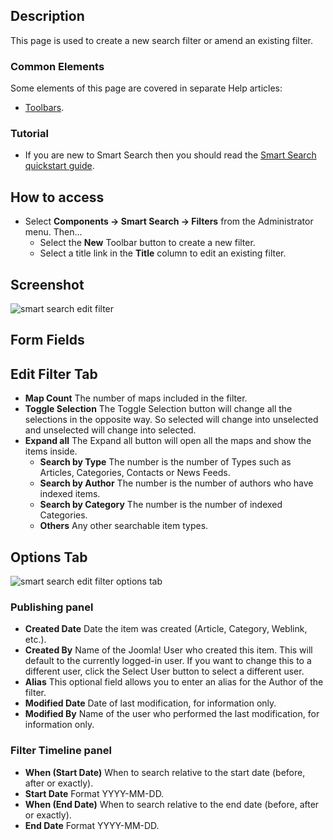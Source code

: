 <!-- Filename: Help4.x:Smart_Search:_New_or_Edit_Filter / Display title: Smart Search: New or Edit Filter -->

## Description

This page is used to create a new search filter or amend an existing filter.

### Common Elements

Some elements of this page are covered in separate Help articles:

* [Toolbars](jdocmanual?article=help/common-elements/toolbars).

### Tutorial

* If you are new to Smart Search then you should read the [Smart Search
  quickstart guide](https://docs.joomla.org/Smart_Search_quickstart_guide "Smart Search quickstart guide").

## How to access

- Select **Components → Smart Search → Filters** from the
  Administrator menu. Then...
  - Select the **New** Toolbar button to create a new filter.
  - Select a title link in the **Title** column to edit an existing
    filter.

## Screenshot

![smart search edit filter](../../../en/images/smart-search/smart-search-edit-filter.png)

## Form Fields

## Edit Filter Tab

- **Map Count** The number of maps included in the filter.
- **Toggle Selection** The Toggle Selection button will change all the
  selections in the opposite way. So selected will change into
  unselected and unselected will change into selected.
- **Expand all** The Expand all button will open all the maps and show
  the items inside.
  - **Search by Type** The number is the number of Types such as Articles,
    Categories, Contacts or News Feeds.
  - **Search by Author** The number is the number of authors who have indexed
    items.
  - **Search by Category** The number is the number of indexed Categories.
  - **Others** Any other searchable item types.

## Options Tab

![smart search edit filter options tab](../../../en/images/smart-search/smart-search-edit-filter-options-tab.png)

### Publishing panel

- **Created Date** Date the item was created (Article, Category, Weblink, etc.).
- **Created By** Name of the Joomla! User who created this item. This
  will default to the currently logged-in user. If you want to change
  this to a different user, click the Select User button to select a
  different user.
- **Alias** This optional field allows you to enter an alias for the
  Author of the filter.
- **Modified Date** Date of last modification, for information only.
- **Modified By** Name of the user who performed the last
  modification, for information only.

### Filter Timeline panel

- **When (Start Date)** When to search relative to the start date
  (before, after or exactly).
- **Start Date** Format YYYY-MM-DD.
- **When (End Date)** When to search relative to the end date (before,
  after or exactly).
- **End Date** Format YYYY-MM-DD.
